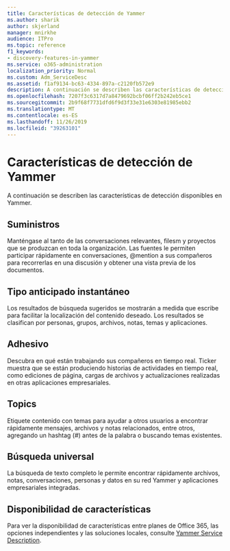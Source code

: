 ```yaml
---
title: Características de detección de Yammer
ms.author: sharik
author: skjerland
manager: mnirkhe
audience: ITPro
ms.topic: reference
f1_keywords:
- discovery-features-in-yammer
ms.service: o365-administration
localization_priority: Normal
ms.custom: Adm_ServiceDesc
ms.assetid: f1af9134-bc63-4334-897a-c2120fb572e9
description: A continuación se describen las características de detección disponibles en Yammer.
ms.openlocfilehash: 7207f3c6317d7a8479692bcbf06ff2b242eb5ce1
ms.sourcegitcommit: 2b9f68f7731dfd6f9d3f33e31e6303e81985ebb2
ms.translationtype: MT
ms.contentlocale: es-ES
ms.lasthandoff: 11/26/2019
ms.locfileid: "39263101"
---
```

# <a name="discovery-features-in-yammer"></a>Características de detección de Yammer

A continuación se describen las características de detección disponibles en Yammer.
  
## <a name="feeds"></a>Suministros

Manténgase al tanto de las conversaciones relevantes, filesm y proyectos que se produzcan en toda la organización. Las fuentes le permiten participar rápidamente en conversaciones, @mention a sus compañeros para recorrerlas en una discusión y obtener una vista previa de los documentos.

## <a name="instant-type-ahead"></a>Tipo anticipado instantáneo

Los resultados de búsqueda sugeridos se mostrarán a medida que escribe para facilitar la localización del contenido deseado. Los resultados se clasifican por personas, grupos, archivos, notas, temas y aplicaciones.
    
## <a name="ticker"></a>Adhesivo

Descubra en qué están trabajando sus compañeros en tiempo real. Ticker muestra que se están produciendo historias de actividades en tiempo real, como ediciones de página, cargas de archivos y actualizaciones realizadas en otras aplicaciones empresariales.
  
## <a name="topics"></a>Topics

Etiquete contenido con temas para ayudar a otros usuarios a encontrar rápidamente mensajes, archivos y notas relacionados, entre otros, agregando un hashtag (#) antes de la palabra o buscando temas existentes.
  
## <a name="universal-search"></a>Búsqueda universal

La búsqueda de texto completo le permite encontrar rápidamente archivos, notas, conversaciones, personas y datos en su red Yammer y aplicaciones empresariales integradas.
  
## <a name="feature-availability"></a>Disponibilidad de características

Para ver la disponibilidad de características entre planes de Office 365, las opciones independientes y las soluciones locales, consulte [Yammer Service Description](yammer-service-description.md).
  
  
